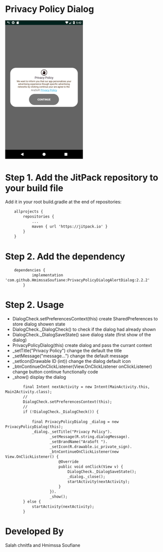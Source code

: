 # Privacy Policy Dialog

<img src="Screenshot.png" width="250" >

# Step 1. Add the JitPack repository to your build file
 Add it in your root build.gradle at the end of repositories:
```
	allprojects {
		repositories {
			...
			maven { url 'https://jitpack.io' }
		}
	}
```

# Step 2. Add the dependency
```
	dependencies {
	        implementation 'com.github.HmimssaSoufiane:PrivacyPolicyDialogAlertDialog:2.2.2'
		}
```
# Step 2. Usage
- DialogCheck.setPreferencesContext(this) create SharedPreferences to store dialog showen state
- DialogCheck._DialogCheck() to check if the dialog had already shown 
- DialogCheck._DialogSaveState() save dialog state (first show of the dialog)
- PrivacyPolicyDialog(this) create dialog and pass the currant context
- _setTitle("Privacy Policy") change the default the title
- _setMessage("message...") change the default message
- _setIcon(Drawable ID (int)) change the dialog default icon
- _btnContinueOnClickListener(View.OnClickListener onClickListener) change button continue functionally code
- _show() display the dialog

```
        final Intent nextActivity = new Intent(MainActivity.this, Main2Activity.class);
        //
        DialogCheck.setPreferencesContext(this);
        //
        if (!DialogCheck._DialogCheck()) {

            final PrivacyPolicyDialog _dialog = new PrivacyPolicyDialog(this);
            _dialog._setTitle("Privacy Policy").
                    _setMessage(R.string.dialogMessage).
                    _setBrandName("AraSoft ").
                    _setIcon(R.drawable.ic_private_sign).
                    _btnContinueOnClickListener(new View.OnClickListener() {
                        @Override
                        public void onClick(View v) {
                            DialogCheck._DialogSaveState();
                            _dialog._close();
                            startActivity(nextActivity);
                        }
                    }).
                    _show();
        } else {
            startActivity(nextActivity);
        }
```
# Developed By

Salah chnitfa and Hmimssa Soufiane 
